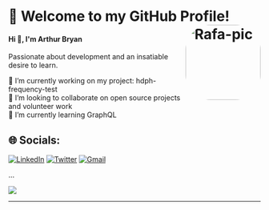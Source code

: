 ###

# 💫 Welcome to my GitHub Profile! <img align="right" alt="Rafa-pic" height="150" style="border-radius:50px;" src="https://media.discordapp.net/attachments/990708984212246529/997882504004522044/unknown.png?width=200&height=200">
#### Hi 👋, I'm Arthur Bryan

Passionate about development and an insatiable desire to learn.<br/>

🔭 I’m currently working on my project: hdph-frequency-test<br>👯 I’m looking to collaborate on open source projects and volunteer work<br>🌱 I’m currently learning GraphQL<br/>

## 🌐 Socials:
[![LinkedIn](https://img.shields.io/badge/LinkedIn-%230077B5.svg?logo=linkedin&logoColor=white)](https://linkedin.com/in/arthurbryan)
[![Twitter](https://img.shields.io/badge/Twitter-%231DA1F2.svg?logo=Twitter&logoColor=white)](https://twitter.com/tstuuxsi)
[![Gmail](https://img.shields.io/badge/Email-D14836?logo=gmail&logoColor=white)](mailto:arthurbryansk@gmail.com)<br/>

...

![](https://quotes-github-readme.vercel.app/api?type=horizontal&theme=tokyonight)

---
